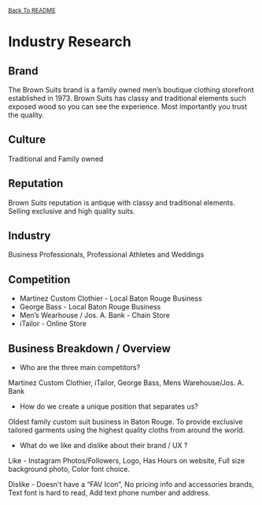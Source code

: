 <small>[Back To README](https://github.com/maubanel/bnb) </small>

# Industry Research

## Brand
The Brown Suits brand is a family owned men’s boutique clothing storefront established in 1973. Brown Suits has classy and traditional elements such exposed wood so you can see the experience. Most importantly you trust the quality.

## Culture

Traditional and Family owned

## Reputation  

Brown Suits reputation is antique with classy and traditional elements. Selling exclusive and high quality suits.

## Industry

Business Professionals, Professional Athletes and Weddings

## Competition

* Martinez Custom Clothier - Local Baton Rouge Business
* George Bass - Local Baton Rouge Business
* Men’s Wearhouse / Jos. A. Bank - Chain Store
* iTailor - Online Store

## Business Breakdown / Overview

* Who are the three main competitors? 

Martinez Custom Clothier, iTailor, George Bass, Mens Warehouse/Jos. A. Bank

* How do we create a unique position that separates us? 

Oldest family custom suit business in Baton Rouge. To provide exclusive tailored garments using the highest quality cloths from around the world.

* What do we like and dislike about their brand / UX ?

Like - Instagram Photos/Followers, Logo, Has Hours on website, Full size background photo, Color font choice.

Dislike - Doesn't have a “FAV Icon”, No pricing info and accessories brands, Text font is hard to read, Add text phone number and address.

